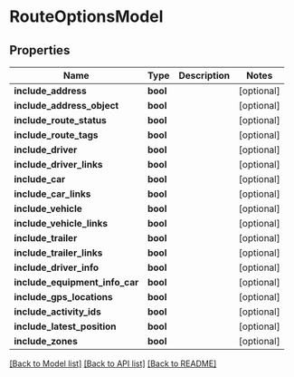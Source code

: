 # RouteOptionsModel

## Properties
Name | Type | Description | Notes
------------ | ------------- | ------------- | -------------
**include_address** | **bool** |  | [optional] 
**include_address_object** | **bool** |  | [optional] 
**include_route_status** | **bool** |  | [optional] 
**include_route_tags** | **bool** |  | [optional] 
**include_driver** | **bool** |  | [optional] 
**include_driver_links** | **bool** |  | [optional] 
**include_car** | **bool** |  | [optional] 
**include_car_links** | **bool** |  | [optional] 
**include_vehicle** | **bool** |  | [optional] 
**include_vehicle_links** | **bool** |  | [optional] 
**include_trailer** | **bool** |  | [optional] 
**include_trailer_links** | **bool** |  | [optional] 
**include_driver_info** | **bool** |  | [optional] 
**include_equipment_info_car** | **bool** |  | [optional] 
**include_gps_locations** | **bool** |  | [optional] 
**include_activity_ids** | **bool** |  | [optional] 
**include_latest_position** | **bool** |  | [optional] 
**include_zones** | **bool** |  | [optional] 

[[Back to Model list]](../README.md#documentation-for-models) [[Back to API list]](../README.md#documentation-for-api-endpoints) [[Back to README]](../README.md)


